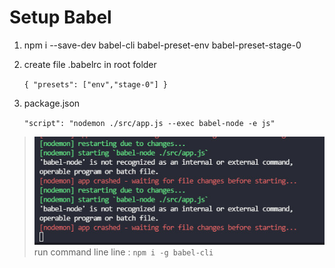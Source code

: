 # Setup Babel
1. npm i --save-dev babel-cli babel-preset-env babel-preset-stage-0
2. create file .babelrc in root folder<br />

    `
        {
            "presets": ["env","stage-0"]
        }
    `
3. package.json

    `
        "script": "nodemon ./src/app.js --exec babel-node -e js" 
    `

> ![alt text](./error/babel-node.jpg) 
> <br />
> run command line line : `npm i -g babel-cli `